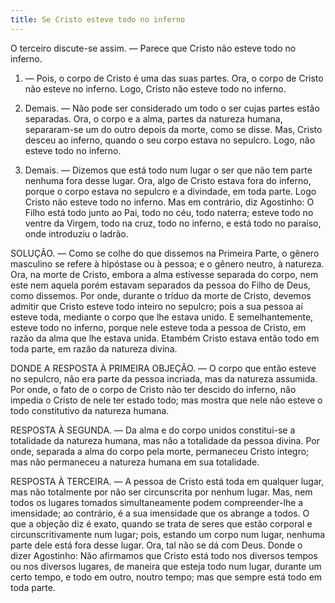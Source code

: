 ```yaml
---
title: Se Cristo esteve todo no inferno
---
```


O terceiro discute-se assim. — Parece que Cristo não esteve todo no inferno.  

1. — Pois, o corpo de Cristo é uma das suas partes. Ora, o corpo de Cristo não esteve no inferno. Logo, Cristo não esteve todo no inferno.  

2. Demais. — Não pode ser considerado um todo o ser cujas partes estão separadas. Ora, o corpo e a alma, partes da natureza humana, separaram-se um do outro depois da morte, como se disse. Mas, Cristo desceu ao inferno, quando o seu corpo estava no sepulcro. Logo, não esteve todo no inferno.  

3. Demais. — Dizemos que está todo num lugar o ser que não tem parte nenhuma fora desse lugar. Ora, algo de Cristo estava fora do inferno, porque o corpo estava no sepulcro e a divindade, em toda parte. Logo Cristo não esteve todo no inferno.  Mas em contrário, diz Agostinho: O Filho está todo junto ao Pai, todo no céu, todo naterra; esteve todo no ventre da Virgem, todo na cruz, todo no inferno, e está todo no paraíso, onde introduziu o ladrão.  

SOLUÇÃO. — Como se colhe do que dissemos na Primeira Parte, o gênero masculino se refere à hipóstase ou à pessoa; e o gênero neutro, à natureza. Ora, na morte de Cristo, embora a alma estivesse separada do corpo, nem este nem aquela porém estavam separados da pessoa do Filho de Deus, como dissemos. Por onde, durante o tríduo da morte de Cristo, devemos admitir que Cristo esteve todo inteiro no sepulcro; pois a sua pessoa aí esteve toda, mediante o corpo que lhe estava unido. E semelhantemente, esteve todo no inferno, porque nele esteve toda a pessoa de Cristo, em razão da alma que lhe estava unida. Etambém Cristo estava então todo em toda parte, em razão da natureza divina.  

DONDE A RESPOSTA À PRIMEIRA OBJEÇÃO. — O corpo que então esteve no sepulcro, não era parte da pessoa incriada, mas da natureza assumida. Por onde, o fato de o corpo de Cristo não ter descido do inferno, não impedia o Cristo de nele ter estado todo; mas mostra que nele não esteve o todo constitutivo da natureza humana.  

RESPOSTA À SEGUNDA. — Da alma e do corpo unidos constitui-se a totalidade da natureza humana, mas não a totalidade da pessoa divina. Por onde, separada a alma do corpo pela morte, permaneceu Cristo íntegro; mas não permaneceu a natureza humana em sua totalidade.  

RESPOSTA À TERCEIRA. — A pessoa de Cristo está toda em qualquer lugar, mas não totalmente por não ser circunscrita por nenhum lugar. Mas, nem todos os lugares tomados simultaneamente podem compreender-lhe a imensidade; ao contrário, é a sua imensidade que os abrange a todos. O que a objeção diz é exato, quando se trata de seres que estão corporal e circunscritivamente num lugar; pois, estando um corpo num lugar, nenhuma parte dele está fora desse lugar. Ora, tal não se dá com Deus. Donde o dizer Agostinho: Não afirmamos que Cristo está todo nos diversos tempos ou nos diversos lugares, de maneira que esteja todo num lugar, durante um certo tempo, e todo em outro, noutro tempo; mas que sempre está todo em toda parte.